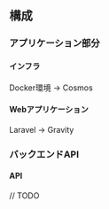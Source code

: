 ## 構成
### アプリケーション部分
#### インフラ
Docker環境
-> Cosmos
#### Webアプリケーション
Laravel
-> Gravity

### バックエンドAPI
#### API
// TODO
